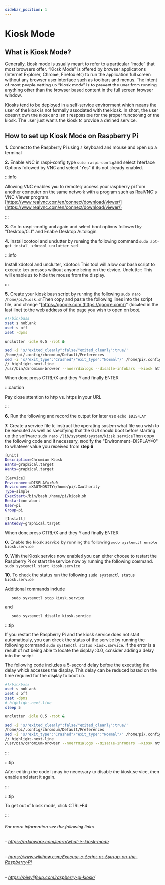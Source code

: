 ```yaml
---
sidebar_position: 1
---
```


# Kiosk Mode

## What is Kiosk Mode?

Generally, kiosk mode is usually meant to refer to a particular “mode” that most browsers offer. “Kiosk Mode” is offered by browser applications (Internet Explorer, Chrome, Firefox etc) to run the application full screen without any browser user interface such as toolbars and menus. The intent of most people setting up “kiosk mode” is to prevent the user from running anything other than the browser based content in the full screen browser window.

Kiosks tend to be deployed in a self-service environment which means the user of the kiosk is not formally associated with the kiosk. In short, the user doesn't own the kiosk and isn't responsible for the proper functioning of the kiosk. The user just wants the kiosk to provide a defined service.

## How to set up Kiosk Mode on Raspberry Pi

**1.** Connect to the Raspberry Pi using a keyboard and mouse and open up a terminal

**2.** Enable VNC in raspi-config type  `sudo raspi-config`and select Interface Options followed by VNC and select "Yes" if its not already enabled.

:::info

Allowing VNC enables you to remotely access your raspberry pi from another computer on the same network with a program such as RealVNC's VNC Viewer program. [https://www.realvnc.com/en/connect/download/viewer/](https://www.realvnc.com/en/connect/download/viewer/)

:::


**3.** Go to raspi-config and again and select boot options followed by "Desktop/CLI" and Enable Desktop Autologin

**4.** Install xdotool and unclutter by running the following command `sudo apt-get install xdotool unclutter sed`

:::info

Install xdotool and unclutter, xdotool: This tool will allow our bash script to execute key presses without anyone being on the device. Unclutter: This will enable us to hide the mouse from the display.

:::

**5.** Create your kiosk bash script by running the following `sudo nano /home/pi/kiosk.sh`Then copy and paste the following lines into the script file, and change "[https://google.com](https://google.com/)" (located in the last line) to the web address of the page you wish to open on boot.&#x20;

```bash title="kiosk.sh" showLineNumbers
#!/bin/bash
xset s noblank
xset s off
xset -dpms

unclutter -idle 0.5 -root &

sed -i 's/"exited_cleanly":false/"exited_cleanly":true/'
/home/pi/.config/chromium/Default/Preferences
sed -i 's/"exit_type":"Crashed"/"exit_type":"Normal"/' /home/pi/.config/chromium/Default/Preferences
// highlight-next-line
/usr/bin/chromium-browser --noerrdialogs --disable-infobars --kiosk https://google.com
```

When done press CTRL+X and they Y and finally ENTER

:::caution

Pay close attention to http vs. https in your URL

:::

**6.** Run the following and record the output for later use `echo $DISPLAY`

**7.** Create a service file to instruct the operating system what file you wish to be executed as well as specifying that the GUI should boot before starting up the software `sudo nano /lib/systemd/system/kiosk.service`Then copy the following code and if necessary, modify the "Environment=DISPLAY=0" to whatever value you received from **step 6**

```bash title="kiosk.service" showLineNumbers
[Unit]
Description=Chromium Kiosk
Wants=graphical.target
Wants=graphical.target

[Service]
Environment=DISPLAY=:0.0
Environment=XAUTHORITY=/home/pi/.Xauthority
Type=simple
ExecStart=/bin/bash /home/pi/kiosk.sh
Restart=on-abort
User=pi
Group=pi

[Install]
WantedBy=graphical.target
```

When done press CTRL+X and they Y and finally ENTER

**8.** Enable the kiosk service by running the following `sudo systemctl enable kiosk.service`

**9.** With the Kiosk service now enabled you can either choose to restart the Raspberry Pi or start the service now by running the following command. `sudo systemctl start kiosk.service`

**10.** To check the status run the following `sudo systemctl status kiosk.service`

Additional commands include

```
   sudo systemctl stop kiosk.service
```

and

```
   sudo systemctl disable kiosk.service
```

:::tip

If you restart the Raspberry Pi and the kiosk service does not start automatically, you can check the status of the service by running the following command `sudo systemctl status kiosk.service`. If the error is a result of not being able to locate the display :0.0, consider adding a delay into the script. 

The following code includes a 5-second delay before the executing the delay which accesses the display. This delay can be reduced based on the time required for the display to boot up.
```bash title="kiosk.sh" showLineNumbers
#!/bin/bash
xset s noblank
xset s off
xset -dpms
# highlight-next-line
sleep 5

unclutter -idle 0.5 -root &

sed -i 's/"exited_cleanly":false/"exited_cleanly":true/'
/home/pi/.config/chromium/Default/Preferences
sed -i 's/"exit_type":"Crashed"/"exit_type":"Normal"/' /home/pi/.config/chromium/Default/Preferences
// highlight-next-line
/usr/bin/chromium-browser --noerrdialogs --disable-infobars --kiosk https://google.com
```
:::

:::tip

After editing the code it may be necessary to disable the kiosk.service, then enable and start it again.

:::

:::tip

To get out of kiosk mode, click CTRL+F4

:::

###### For more information see the following links
###### - https://m.kioware.com/learn/what-is-kiosk-mode
###### - https://www.wikihow.com/Execute-a-Script-at-Startup-on-the-Raspberry-Pi
###### - https://pimylifeup.com/raspberry-pi-kiosk/

